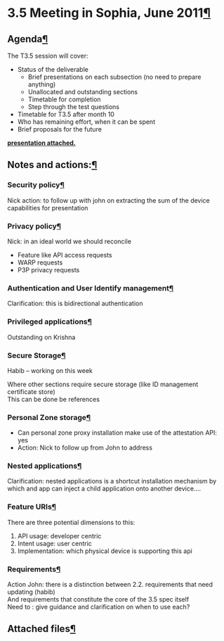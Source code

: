 3.5 Meeting in Sophia, June 2011[¶](#35-Meeting-in-Sophia-June-2011)
====================================================================

Agenda[¶](#Agenda)
------------------

The T3.5 session will cover:

-   Status of the deliverable
    -   Brief presentations on each subsection (no need to prepare
        anything)
    -   Unallocated and outstanding sections
    -   Timetable for completion
    -   Step through the test questions
-   Timetable for T3.5 after month 10
-   Who has remaining effort, when it can be spent
-   Brief proposals for the future

[**presentation
attached.**](http://dev.webinos.org/redmine/attachments/628/35-meeting.pdf)

Notes and actions:[¶](#Notes-and-actions)
-----------------------------------------

### Security policy[¶](#Security-policy)

Nick action: to follow up with john on extracting the sum of the device
capabilities for presentation

### Privacy policy[¶](#Privacy-policy)

Nick: in an ideal world we should reconcile

-   Feature like API access requests
-   WARP requests
-   P3P privacy requests

### Authentication and User Identify management[¶](#Authentication-and-User-Identify-management)

Clarification: this is bidirectional authentication

### Privileged applications[¶](#Privileged-applications)

Outstanding on Krishna

### Secure Storage[¶](#Secure-Storage)

Habib – working on this week

Where other sections require secure storage (like ID management
certificate store)\
This can be done be references

### Personal Zone storage[¶](#Personal-Zone-storage)

-   Can personal zone proxy installation make use of the attestation
    API: yes
-   Action: Nick to follow up from John to address

### Nested applications[¶](#Nested-applications)

Clarification: nested applications is a shortcut installation mechanism
by which and app can inject a child application onto another device….

### Feature URIs[¶](#Feature-URIs)

There are three potential dimensions to this:

1.  API usage: developer centric
2.  Intent usage: user centric
3.  Implementation: which physical device is supporting this api

### Requirements[¶](#Requirements)

Action John: there is a distinction between 2.2. requirements that need
updating (habib)\
And requirements that constitute the core of the 3.5 spec itself\
Need to : give guidance and clarification on when to use each?

Attached files[¶](#Attached-files)
----------------------------------
